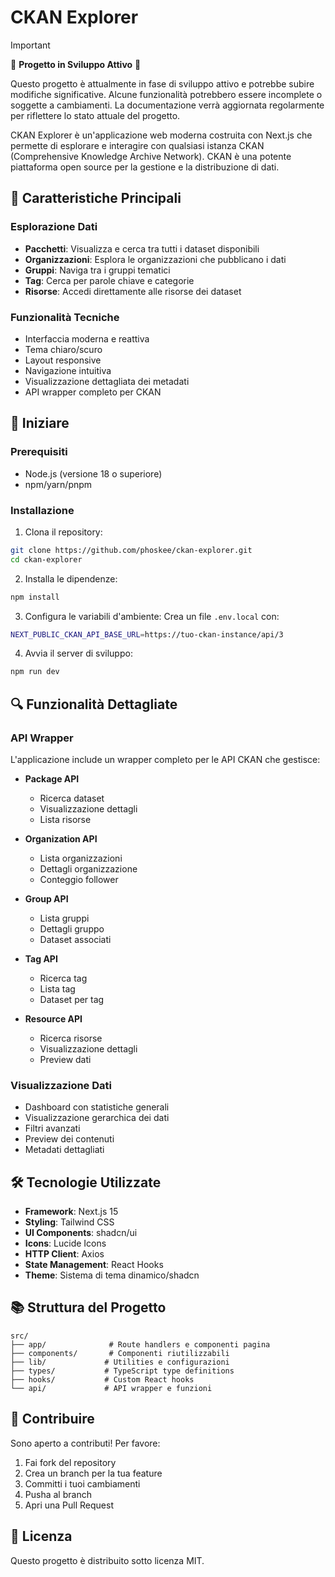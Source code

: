 # CKAN Explorer

> [!IMPORTANT]
> 🚧 **Progetto in Sviluppo Attivo** 🚧
> 
> Questo progetto è attualmente in fase di sviluppo attivo e potrebbe subire modifiche significative.
> Alcune funzionalità potrebbero essere incomplete o soggette a cambiamenti.
> La documentazione verrà aggiornata regolarmente per riflettere lo stato attuale del progetto.

CKAN Explorer è un'applicazione web moderna costruita con Next.js che permette di esplorare e interagire con qualsiasi istanza CKAN (Comprehensive Knowledge Archive Network). CKAN è una potente piattaforma open source per la gestione e la distribuzione di dati.

## 🌟 Caratteristiche Principali

### Esplorazione Dati
- **Pacchetti**: Visualizza e cerca tra tutti i dataset disponibili
- **Organizzazioni**: Esplora le organizzazioni che pubblicano i dati
- **Gruppi**: Naviga tra i gruppi tematici
- **Tag**: Cerca per parole chiave e categorie
- **Risorse**: Accedi direttamente alle risorse dei dataset

### Funzionalità Tecniche
- Interfaccia moderna e reattiva
- Tema chiaro/scuro
- Layout responsive
- Navigazione intuitiva
- Visualizzazione dettagliata dei metadati
- API wrapper completo per CKAN

## 🚀 Iniziare

### Prerequisiti
- Node.js (versione 18 o superiore)
- npm/yarn/pnpm

### Installazione

1. Clona il repository:
```bash
git clone https://github.com/phoskee/ckan-explorer.git
cd ckan-explorer
```

2. Installa le dipendenze:
```bash
npm install
```

3. Configura le variabili d'ambiente:
Crea un file `.env.local` con:
```bash
NEXT_PUBLIC_CKAN_API_BASE_URL=https://tuo-ckan-instance/api/3
```

4. Avvia il server di sviluppo:
```bash
npm run dev
```

## 🔍 Funzionalità Dettagliate

### API Wrapper
L'applicazione include un wrapper completo per le API CKAN che gestisce:

- **Package API**
  - Ricerca dataset
  - Visualizzazione dettagli
  - Lista risorse

- **Organization API**
  - Lista organizzazioni
  - Dettagli organizzazione
  - Conteggio follower

- **Group API**
  - Lista gruppi
  - Dettagli gruppo
  - Dataset associati

- **Tag API**
  - Ricerca tag
  - Lista tag
  - Dataset per tag

- **Resource API**
  - Ricerca risorse
  - Visualizzazione dettagli
  - Preview dati

### Visualizzazione Dati
- Dashboard con statistiche generali
- Visualizzazione gerarchica dei dati
- Filtri avanzati
- Preview dei contenuti
- Metadati dettagliati

## 🛠 Tecnologie Utilizzate

- **Framework**: Next.js 15
- **Styling**: Tailwind CSS
- **UI Components**: shadcn/ui
- **Icons**: Lucide Icons
- **HTTP Client**: Axios
- **State Management**: React Hooks
- **Theme**: Sistema di tema dinamico/shadcn

## 📚 Struttura del Progetto

```
src/
├── app/              # Route handlers e componenti pagina
├── components/       # Componenti riutilizzabili
├── lib/             # Utilities e configurazioni
├── types/           # TypeScript type definitions
├── hooks/           # Custom React hooks
└── api/             # API wrapper e funzioni
```

## 🤝 Contribuire

Sono aperto a contributi! Per favore:

1. Fai fork del repository
2. Crea un branch per la tua feature
3. Committi i tuoi cambiamenti
4. Pusha al branch
5. Apri una Pull Request


## 📄 Licenza

Questo progetto è distribuito sotto licenza MIT.
